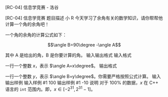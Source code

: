 



[RC-04] 信息学竞赛 - 洛谷














[RC-04] 信息学竞赛
题目描述
小 R 今天学习了余角有关的数学知识，请你帮帮他计算一个角的余角吧！

一个角的余角的计算公式如下：

$$\angle B=90\degree -\angle A$$

其中 A 是给出的角，B 是你要计算的角。
输入输出格式
输入格式

一行一个整数 $x$，表示 $\angle A=x\degree$。
输出格式

一行一个整数 $y$，表示 $\angle B=y\degree$。你需要严格按照公式计算。
输入输出样例
输入样例 #1
100
输出样例 #1
-10
说明
对于 $100\%$ 的数据，$x$ 在 C++ 语言的 `int` 范围内。即，$x\in[-2^{31},2^{31}-1]$。






